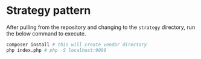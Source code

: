 # Strategy pattern
After pulling from the repository and changing to the `strategy` directory, run the below command to execute.

```sh
composer install # this will create vendor directory
php index.php # php -S localhost:9090
```
